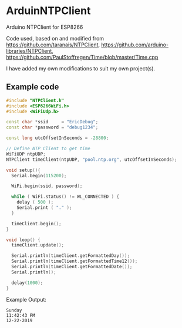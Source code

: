 # ArduinNTPClient
Arduino NTPClient for ESP8266

Code used, based on and modified from https://github.com/taranais/NTPClient, https://github.com/arduino-libraries/NTPClient, https://github.com/PaulStoffregen/Time/blob/master/Time.cpp

I have added my own modifications to suit my own project(s).

## Example code
```c++
#include "NTPClient.h"
#include <ESP8266WiFi.h>
#include <WiFiUdp.h>

const char *ssid     = "EricDebug";
const char *password = "debug1234";

const long utcOffsetInSeconds = -28800;

// Define NTP Client to get time
WiFiUDP ntpUDP;
NTPClient timeClient(ntpUDP, "pool.ntp.org", utcOffsetInSeconds);

void setup(){
  Serial.begin(115200);

  WiFi.begin(ssid, password);

  while ( WiFi.status() != WL_CONNECTED ) {
    delay ( 500 );
    Serial.print ( "." );
  }

  timeClient.begin();
}

void loop() {
  timeClient.update();

  Serial.println(timeClient.getFormattedDay());
  Serial.println(timeClient.getFormattedTime12());
  Serial.println(timeClient.getFormattedDate());
  Serial.println();

  delay(1000);
}
```
Example Output:
```
Sunday
11:42:43 PM
12-22-2019
```

